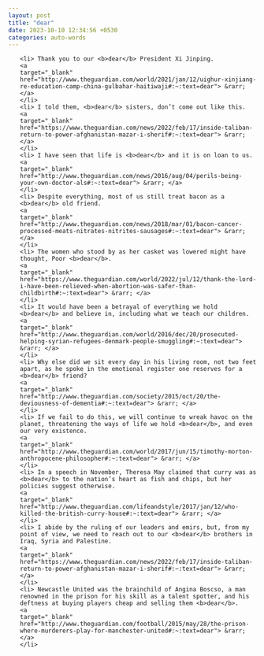 ```yaml
---
layout: post
title: "dear"
date: 2023-10-10 12:34:56 +0530
categories: auto-words
---
```

<ol>

    <li> Thank you to our <b>dear</b> President Xi Jinping.
    <a 
    target="_blank" 
    href="http://www.theguardian.com/world/2021/jan/12/uighur-xinjiang-re-education-camp-china-gulbahar-haitiwaji#:~:text=dear"> &rarr; </a>
    </li>
    <li> I told them, <b>dear</b> sisters, don’t come out like this.
    <a 
    target="_blank" 
    href="https://www.theguardian.com/news/2022/feb/17/inside-taliban-return-to-power-afghanistan-mazar-i-sherif#:~:text=dear"> &rarr; </a>
    </li>
    <li> I have seen that life is <b>dear</b> and it is on loan to us.
    <a 
    target="_blank" 
    href="http://www.theguardian.com/news/2016/aug/04/perils-being-your-own-doctor-als#:~:text=dear"> &rarr; </a>
    </li>
    <li> Despite everything, most of us still treat bacon as a <b>dear</b> old friend.
    <a 
    target="_blank" 
    href="http://www.theguardian.com/news/2018/mar/01/bacon-cancer-processed-meats-nitrates-nitrites-sausages#:~:text=dear"> &rarr; </a>
    </li>
    <li> The women who stood by as her casket was lowered might have thought, Poor <b>dear</b>.
    <a 
    target="_blank" 
    href="https://www.theguardian.com/world/2022/jul/12/thank-the-lord-i-have-been-relieved-when-abortion-was-safer-than-childbirth#:~:text=dear"> &rarr; </a>
    </li>
    <li> It would have been a betrayal of everything we hold <b>dear</b> and believe in, including what we teach our children.
    <a 
    target="_blank" 
    href="http://www.theguardian.com/world/2016/dec/20/prosecuted-helping-syrian-refugees-denmark-people-smuggling#:~:text=dear"> &rarr; </a>
    </li>
    <li> Why else did we sit every day in his living room, not two feet apart, as he spoke in the emotional register one reserves for a <b>dear</b> friend?
    <a 
    target="_blank" 
    href="http://www.theguardian.com/society/2015/oct/20/the-deviousness-of-dementia#:~:text=dear"> &rarr; </a>
    </li>
    <li> If we fail to do this, we will continue to wreak havoc on the planet, threatening the ways of life we hold <b>dear</b>, and even our very existence.
    <a 
    target="_blank" 
    href="http://www.theguardian.com/world/2017/jun/15/timothy-morton-anthropocene-philosopher#:~:text=dear"> &rarr; </a>
    </li>
    <li> In a speech in November, Theresa May claimed that curry was as <b>dear</b> to the nation’s heart as fish and chips, but her policies suggest otherwise.
    <a 
    target="_blank" 
    href="http://www.theguardian.com/lifeandstyle/2017/jan/12/who-killed-the-british-curry-house#:~:text=dear"> &rarr; </a>
    </li>
    <li> I abide by the ruling of our leaders and emirs, but, from my point of view, we need to reach out to our <b>dear</b> brothers in Iraq, Syria and Palestine.
    <a 
    target="_blank" 
    href="https://www.theguardian.com/news/2022/feb/17/inside-taliban-return-to-power-afghanistan-mazar-i-sherif#:~:text=dear"> &rarr; </a>
    </li>
    <li> Newcastle United was the brainchild of Angina Boscso, a man renowned in the prison for his skill as a talent spotter, and his deftness at buying players cheap and selling them <b>dear</b>.
    <a 
    target="_blank" 
    href="http://www.theguardian.com/football/2015/may/28/the-prison-where-murderers-play-for-manchester-united#:~:text=dear"> &rarr; </a>
    </li>